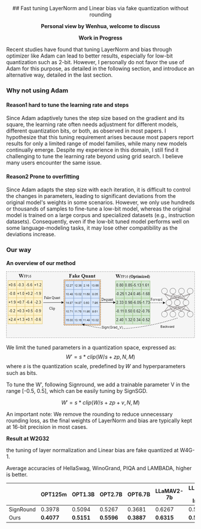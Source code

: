 <div align="center">
## Fast tuning LayerNorm and Linear bias via fake quantization without rounding

**Personal view by Wenhua, welcome to discuss**

**Work in Progress** 
<div align="left">
Recent studies have found that tuning LayerNorm and bias through optimizer like Adam can lead to better results, especially for low-bit quantization such as 2-bit. However, I personally do not favor the use of Adam for this purpose, as detailed in the following section, and introduce an alternative way, detailed in the last section.

### Why not using Adam

#### Reason1 hard to tune the learning rate and steps

Since Adam adaptively tunes the step size based on the gradient and its square, the learning rate often needs adjustment for different models, different quantization bits, or both, as observed in most papers. I hypothesize that this tuning requirement arises because most papers report results for only a limited range of model families, while many new models continually emerge. Despite my experience in this domain, I still find it challenging to tune the learning rate beyond using grid search. I believe many users encounter the same issue.

#### Reason2 Prone to overfitting

Since Adam adapts the step size with each iteration, it is difficult to control the changes in parameters, leading to significant deviations from the original model's weights in some scenarios. However, we only use hundreds or thousands of samples to fine-tune a low-bit model, whereas the original model is trained on a large corpus and specialized datasets (e.g., instruction datasets). Consequently, even if the low-bit tuned model performs well on some language-modeling tasks, it may lose other compatibility as the deviations increase.



### Our way

**An overview of our method**
<div align="center">

![](docs/imgs/norm_bias_overview.png)

<div align="left">


We limit the tuned parameters in a quantization space, expressed as:
$$
W' = s*clip(W/s+zp,N,M)
$$
where 𝑠 is the quantization scale, predefined by 𝑊 and hyperparameters such as bits.

To tune the W', following Signround, we add a trainable parameter V in the range [-0.5, 0.5], which can be easily tuning by SignSGD.

$$
W' = s*clip(W/s+zp+v,N,M)
$$


An important note: We remove the rounding to reduce unnecessary rounding loss, as the final weights of LayerNorm and bias are typically kept at 16-bit precision in most cases.



**Result at W2G32**

the tuning of layer normalization and Linear bias are fake quantized at W4G-1.

 Average accuracies of HellaSwag, WinoGrand, PIQA and LAMBADA, higher is better.

|           | OPT125m    | OPT1.3B    | OPT2.7B    | OPT6.7B    | LLaMAV2-7b | LLaMAV3-8B-Instruct |
| --------- | ---------- | ---------- | ---------- | ---------- | ---------- | ------------------- |
| SignRound | 0.3978     | 0.5094     | 0.5267     | 0.3681     | 0.6267     | 0.5890              |
| Ours      | **0.4077** | **0.5151** | **0.5596** | **0.3887** | **0.6315** | **0.5949**          |

